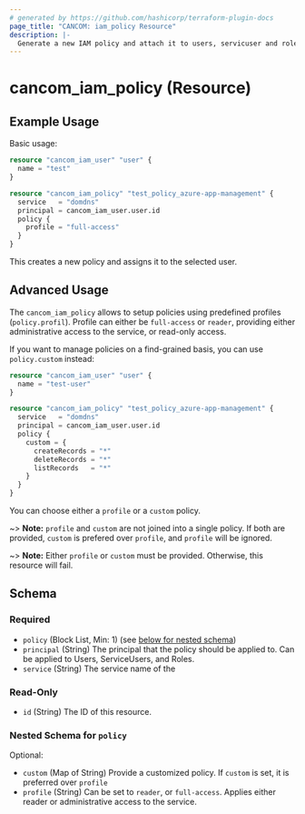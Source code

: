 ```yaml
---
# generated by https://github.com/hashicorp/terraform-plugin-docs
page_title: "CANCOM: iam_policy Resource"
description: |-
  Generate a new IAM policy and attach it to users, servicuser and roles)
---
```


# cancom_iam_policy (Resource)

## Example Usage

Basic usage:

```terraform
resource "cancom_iam_user" "user" {
  name = "test"
}

resource "cancom_iam_policy" "test_policy_azure-app-management" {
  service   = "domdns"
  principal = cancom_iam_user.user.id
  policy {
    profile = "full-access"
  }
}
```

This creates a new policy and assigns it to the selected user.

## Advanced Usage

The `cancom_iam_policy` allows to setup policies using predefined profiles (`policy.profil`). Profile can either be `full-access` or `reader`,
providing either administrative access to the service, or read-only access.

If you want to manage policies on a find-grained basis, you can use `policy.custom` instead:

```terraform
resource "cancom_iam_user" "user" {
  name = "test-user"
}

resource "cancom_iam_policy" "test_policy_azure-app-management" {
  service   = "domdns"
  principal = cancom_iam_user.user.id
  policy {
    custom = {
      createRecords = "*"
      deleteRecords = "*"
      listRecords   = "*"
    }
  }
}
```

You can choose either a `profile` or a `custom` policy.

~> **Note:** `profile` and `custom` are not joined into a single policy. If both are provided, `custom` is prefered over `profile`, and `profile` will be ignored.

~> **Note:** Either `profile` or `custom` must be provided. Otherwise, this resource will fail.


<!-- schema generated by tfplugindocs -->
## Schema

### Required

- `policy` (Block List, Min: 1) (see [below for nested schema](#nestedblock--policy))
- `principal` (String) The principal that the policy should be applied to. Can be applied to Users, ServiceUsers, and Roles.
- `service` (String) The service name of the

### Read-Only

- `id` (String) The ID of this resource.

<a id="nestedblock--policy"></a>
### Nested Schema for `policy`

Optional:

- `custom` (Map of String) Provide a customized policy. If `custom` is set, it is preferred over `profile`
- `profile` (String) Can be set to `reader`, or `full-access`. Applies either reader or administrative access to the service.

